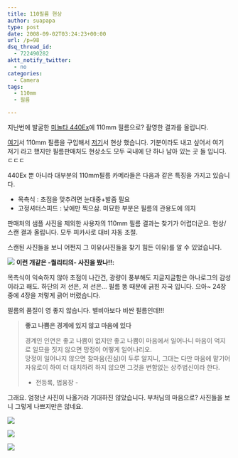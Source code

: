 ```yaml
---
title: 110필름 현상
author: suapapa
type: post
date: 2008-09-02T03:24:23+00:00
url: /p=98
dsq_thread_id:
  - 722490282
aktt_notify_twitter:
  - no
categories:
  - Camera
tags:
  - 110mm
  - 필름

---
```

지난번에 발굴한 [미놀타 440Ex][1]에 110mm 필름으로? 촬영한 결과를 올립니다.

[여기][2]서 110mm 필름을 구입해서 [저기][3]서 현상 했습니다. 기분이라도 내고 싶어서 여기 저기 라고 했지만 필름판매처도 현상소도 모두 국내에 단 하나 남아 있는 곳 들 입니다. ㄷㄷㄷ

440Ex 뿐 아니라 대부분의 110mm필름 카메라들은 다음과 같은 특징을 가지고 있습니다.

  * 목측식 : 초점을 맞추려면 눈대중+발줌 필요
  * 고정셔터스피드 : 낮에만 찍으삼. 미묘한 부분은 필름의 관용도에 의지

판매처의 샘플 사진을 제외한 사용자의 110mm 필름 결과는 찾기가 어렵더군요. 현상/스캔 결과 올립니다. 모두 피카사로 대비 자동 조절.

스캔된 사진들을 보니 어쩐지 그 이유(사진들을 찾기 힘든 이유)를 알 수 있었습니다.  


![](https://asset.homin.dev/blog/2008/09/a08082614515411.jpg)
**이런 개같은 -퀄리티의- 사진을 봤나!!:**

목측식이 익숙하지 않아 초점이 나간건, 광량이 풍부해도 지글지글함은 아나로그의 감성이라고 해도. 하단의 저 선은, 저 선은&#8230; 필름 똥 때문에 긁힌 자국 입니다. 으아~ 24장 중에 4장을 저렇게 긁어 버렸습니다.

필름의 품질이 영 좋지 않습니다. 벨비아보다 비싼 필름인데!!!

> **좋고 나쁨은 경계에 있지 않고 마음에 있다**
> 
> 경계인 인연은 좋고 나쁨이 없지만 좋고 나쁨이 마음에서 일어나니 마음이 억지로 일므을 짓지 않으면 망정이 어떻게 일어나리오.  
> 망정이 일어나지 않으면 참마음(진심)이 두루 알지니, 그대는 다만 마음에 맡기어 자유로이 하여 더 대치하려 하지 않으면 그것을 변함없는 상주법신이라 한다.
> 
> - 전등록, 법융장 -

그래요. 엄청난 사진이 나올거라 기대하진 않았습니다. 부처님의 마음으로? 사진들을 보니 그렇게 나쁘지만은 않네요.

![](https://asset.homin.dev/blog/2008/09/a08082614512503.jpg)

![](https://asset.homin.dev/blog/2008/09/a08082614521517.jpg)

![](https://asset.homin.dev/blog/2008/09/a08082614514319.jpg)

 [1]: https://homin.dev/blog/p=309
 [2]: http://www.1300k.com/shop/goodsDetail.html?goodsno=200804170230
 [3]: http://photo4.okfoto.co.kr/print/05_film_photo.asp